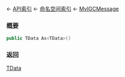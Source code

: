 ← [API索引](Api-Index) ← [命名空间索引](Namespace-Index) ← [MyIGCMessage](Sandbox.ModAPI.Ingame.MyIGCMessage)

### 概要

```csharp
public TData As<TData>()
```

### 返回

[TData]()


